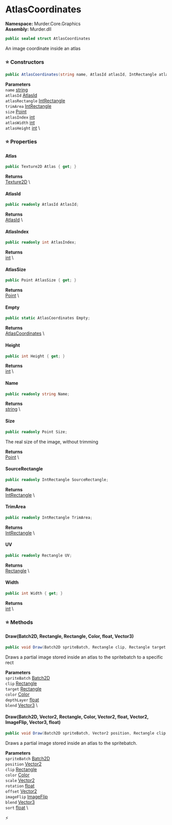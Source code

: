 # AtlasCoordinates

**Namespace:** Murder.Core.Graphics \
**Assembly:** Murder.dll

```csharp
public sealed struct AtlasCoordinates
```

An image coordinate inside an atlas

### ⭐ Constructors
```csharp
public AtlasCoordinates(string name, AtlasId atlasId, IntRectangle atlasRectangle, IntRectangle trimArea, Point size, int atlasIndex, int atlasWidth, int atlasHeight)
```

**Parameters** \
`name` [string](https://learn.microsoft.com/en-us/dotnet/api/System.String?view=net-7.0) \
`atlasId` [AtlasId](../../../Murder/Data/AtlasId.html) \
`atlasRectangle` [IntRectangle](../../../Murder/Core/Geometry/IntRectangle.html) \
`trimArea` [IntRectangle](../../../Murder/Core/Geometry/IntRectangle.html) \
`size` [Point](../../../Murder/Core/Geometry/Point.html) \
`atlasIndex` [int](https://learn.microsoft.com/en-us/dotnet/api/System.Int32?view=net-7.0) \
`atlasWidth` [int](https://learn.microsoft.com/en-us/dotnet/api/System.Int32?view=net-7.0) \
`atlasHeight` [int](https://learn.microsoft.com/en-us/dotnet/api/System.Int32?view=net-7.0) \

### ⭐ Properties
#### Atlas
```csharp
public Texture2D Atlas { get; }
```

**Returns** \
[Texture2D](https://docs.monogame.net/api/Microsoft.Xna.Framework.Graphics.Texture2D.html) \
#### AtlasId
```csharp
public readonly AtlasId AtlasId;
```

**Returns** \
[AtlasId](../../../Murder/Data/AtlasId.html) \
#### AtlasIndex
```csharp
public readonly int AtlasIndex;
```

**Returns** \
[int](https://learn.microsoft.com/en-us/dotnet/api/System.Int32?view=net-7.0) \
#### AtlasSize
```csharp
public Point AtlasSize { get; }
```

**Returns** \
[Point](../../../Murder/Core/Geometry/Point.html) \
#### Empty
```csharp
public static AtlasCoordinates Empty;
```

**Returns** \
[AtlasCoordinates](../../../Murder/Core/Graphics/AtlasCoordinates.html) \
#### Height
```csharp
public int Height { get; }
```

**Returns** \
[int](https://learn.microsoft.com/en-us/dotnet/api/System.Int32?view=net-7.0) \
#### Name
```csharp
public readonly string Name;
```

**Returns** \
[string](https://learn.microsoft.com/en-us/dotnet/api/System.String?view=net-7.0) \
#### Size
```csharp
public readonly Point Size;
```

The real size of the image, without trimming

**Returns** \
[Point](../../../Murder/Core/Geometry/Point.html) \
#### SourceRectangle
```csharp
public readonly IntRectangle SourceRectangle;
```

**Returns** \
[IntRectangle](../../../Murder/Core/Geometry/IntRectangle.html) \
#### TrimArea
```csharp
public readonly IntRectangle TrimArea;
```

**Returns** \
[IntRectangle](../../../Murder/Core/Geometry/IntRectangle.html) \
#### UV
```csharp
public readonly Rectangle UV;
```

**Returns** \
[Rectangle](../../../Murder/Core/Geometry/Rectangle.html) \
#### Width
```csharp
public int Width { get; }
```

**Returns** \
[int](https://learn.microsoft.com/en-us/dotnet/api/System.Int32?view=net-7.0) \
### ⭐ Methods
#### Draw(Batch2D, Rectangle, Rectangle, Color, float, Vector3)
```csharp
public void Draw(Batch2D spriteBatch, Rectangle clip, Rectangle target, Color color, float depthLayer, Vector3 blend)
```

Draws a partial image stored inside an atlas to the spritebatch to a specific rect

**Parameters** \
`spriteBatch` [Batch2D](../../../Murder/Core/Graphics/Batch2D.html) \
`clip` [Rectangle](../../../Murder/Core/Geometry/Rectangle.html) \
`target` [Rectangle](../../../Murder/Core/Geometry/Rectangle.html) \
`color` [Color](../../../Murder/Core/Graphics/Color.html) \
`depthLayer` [float](https://learn.microsoft.com/en-us/dotnet/api/System.Single?view=net-7.0) \
`blend` [Vector3](https://docs.monogame.net/api/Microsoft.Xna.Framework.Vector3.html) \

#### Draw(Batch2D, Vector2, Rectangle, Color, Vector2, float, Vector2, ImageFlip, Vector3, float)
```csharp
public void Draw(Batch2D spriteBatch, Vector2 position, Rectangle clip, Color color, Vector2 scale, float rotation, Vector2 offset, ImageFlip imageFlip, Vector3 blend, float sort)
```

Draws a partial image stored inside an atlas to the spritebatch.

**Parameters** \
`spriteBatch` [Batch2D](../../../Murder/Core/Graphics/Batch2D.html) \
`position` [Vector2](https://learn.microsoft.com/en-us/dotnet/api/System.Numerics.Vector2?view=net-7.0) \
`clip` [Rectangle](../../../Murder/Core/Geometry/Rectangle.html) \
`color` [Color](../../../Murder/Core/Graphics/Color.html) \
`scale` [Vector2](https://learn.microsoft.com/en-us/dotnet/api/System.Numerics.Vector2?view=net-7.0) \
`rotation` [float](https://learn.microsoft.com/en-us/dotnet/api/System.Single?view=net-7.0) \
`offset` [Vector2](https://learn.microsoft.com/en-us/dotnet/api/System.Numerics.Vector2?view=net-7.0) \
`imageFlip` [ImageFlip](../../../Murder/Core/Graphics/ImageFlip.html) \
`blend` [Vector3](https://docs.monogame.net/api/Microsoft.Xna.Framework.Vector3.html) \
`sort` [float](https://learn.microsoft.com/en-us/dotnet/api/System.Single?view=net-7.0) \



⚡
